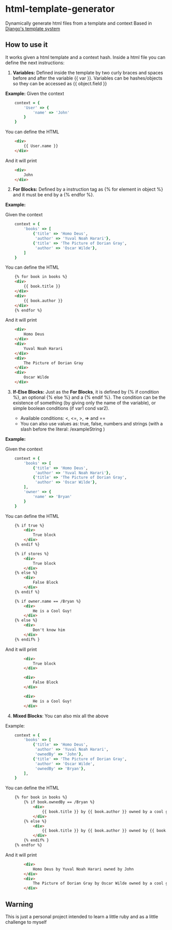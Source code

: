 # html-template-generator
Dynamically generate html files from a template and context
Based in [Django's template system](https://docs.djangoproject.com/en/3.2/topics/templates/)

## How to use it
It works given a html template and a context hash.
Inside a html file you can define the next instructions:
1. **Variables:** Defined inside the template by two curly braces and spaces before and after the variable {{ var }}. Variables can be hashes/objects so they can be accessed as {{ object.field }}

**Example:**
Given the context 
```ruby
    context = {
        'User' => {
            'name' => 'John'
        }
    }
```
You can define the HTML
```html
    <div>
        {{ User.name }}
    </div>        
```
And it will print
```html
    <div>
        John
    </div> 
```

2. **For Blocks:** Defined by a instruction tag as {% for element in object %} and it must be end by a {% endfor %}.

**Example:**

Given the context
```ruby
    context = {
        'books' => [
            {'title' => 'Homo Deus',
             'author' => 'Yuval Noah Harari'},
            {'title' => 'The Picture of Dorian Gray',
             'author' => 'Oscar Wilde'},
        ]
    }
```

You can define the HTML
```html
    {% for book in books %}
    <div>
        {{ book.title }}
    </div>
    <div>
        {{ book.author }}
    </div>
    {% endfor %}
```
And it will print
```html
    <div>
        Homo Deus
    </div>
    <div>
        Yuval Noah Harari
    </div>
    <div>
        The Picture of Dorian Gray
    </div>
    <div>
        Oscar Wilde
    </div>
```

3. **If-Else Blocks:** Just as the **For Blocks**, it is defined by {% if condition %}, an optional {% else %} and a {% endif %}. The condition can be the existence of something (by giving only the name of the variable), or simple boolean conditions (if var1 cond var2).

    - Available conditions: <, <=, >, => and ==
    - You can also use values as: true, false, numbers and strings (with a slash before the literal: /exampleString )

**Example:**

Given the context
```ruby
    context = {
        'books' => [
            {'title' => 'Homo Deus',
             'author' => 'Yuval Noah Harari'},
            {'title' => 'The Picture of Dorian Gray',
             'author' => 'Oscar Wilde'},
        ],
        'owner' => {
            'name' => 'Bryan'
        }
    }
```

You can define the HTML
```html
    {% if true %}
        <div>
            True block
        </div>
    {% endif %}

    {% if stores %}
        <div>
            True block
        </div>
    {% else %}
        <div>
            False Block
        </div>
    {% endif %}

    {% if owner.name == /Bryan %}
        <div>
            He is a Cool Guy!
        </div>
    {% else %}
        <div>
            Don't know him
        </div>
    {% endif% }

```
And it will print
```html
        <div>
            True block
        </div>

        <div>
            False Block
        </div>

        <div>
            He is a Cool Guy!
        </div>
```

4. **Mixed Blocks**: You can also mix all the above

Example:

```ruby
    context = {
        'books' => [
            {'title' => 'Homo Deus',
             'author' => 'Yuval Noah Harari',
             'ownedBy' => 'John'},
            {'title' => 'The Picture of Dorian Gray',
             'author' => 'Oscar Wilde',
             'ownedBy' => 'Bryan'},
        ],
    }
```

You can define the HTML
```html
    {% for book in books %}
        {% if book.ownedBy == /Bryan %}
            <div>
                {{ book.title }} by {{ book.author }} owned by a cool guy
            </div>
        {% else %}
            <div>
                {{ book.title }} by {{ book.author }} owned by {{ book.ownedBy }}
            </div>
        {% endif% }
    {% endfor %}
```
And it will print
```html
        <div>
            Homo Deus by Yuval Noah Harari owned by John
        </div>
        <div>
            The Picture of Dorian Gray by Oscar Wilde owned by a cool guy
        </div>
```

## Warning

This is just a personal project intended to learn a little ruby and as a little challenge to myself
